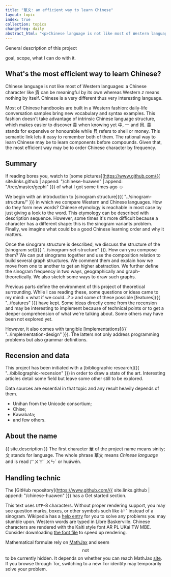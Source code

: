 ```yaml
---
title: "華文: an efficient way to learn Chinese"
layout: topic
index: true
collection: topics
changefreq: daily
abstract_html: "<p>Chinese language is not like most of Western languages: a sinogram like 貴 can be meaningful by its own whereas Western <i>z</i> means nothing by itself. Chinese is a very different thus very interesting language. What's the most efficient way to learn characters?</p><p>The rational way may be to learn components before compounds. Given that, the most efficient way may be to order Chinese character by frequency. We initially focus on a single sinogram sructure and then broaden the scope to sinogram composition directed network. We further foresee how to crawl it and retrieve data from it.</p>"
---
```


General description of this project

goal, scope, what I can do with it.

## What's the most efficient way to learn Chinese?

Chinese language is not like most of Western languages: a Chinese character like 貴 can be meaningful by its own whereas Western _z_ means nothing by itself. Chinese is a very different thus very interesting language.

Most of Chinese handbooks are built in a Western fashion: daily-life conversation samples bring new vocabulary and syntax examples. This fashion doesn't take advantage of intrinsic Chinese language structure, which makes easier to discover 貴 when knowing yet 中, 一 and 貝. 貴 stands for expensive or honourable while 貝 refers to shell or money. This semantic link lets it easy to remember both of them. The rational way to learn Chinese may be to learn components before compounds. Given that, the most efficient way may be to order Chinese character by frequency.

## Summary

If reading bores you, watch to [some pictures](https://www.github.com/{{ site.links.github | append: "/chinese-huawen" | append: "/tree/master/gephi" }}) of what I got some times ago ☺

We begin with an introduction to [sinogram structure]({{ "../sinogram-structure/" }}) in which we compare Western and Chinese languages. How do they form new words? Chinese etymology is reachable in most case by just giving a look to the word. This etymology can be described with description sequence. However, some times it's more difficult because a character has a different shape: this is the sinogram variants problem. Finally, we imagine what could be a good Chinese learning order and why it matters.

Once the sinogram structure is described, we discuss the structure of the [sinogram set]({{ "../sinogram-set-structure" }}). How can you compose them? We can put sinograms together and use the composition relation to build several graph structures. We comment them and explain how we move from one to another to get an higher abstraction. We further define the sinogram frequency in two ways, geographically and graph-theoretically. We also sketch some ways to draw such graphs.

Previous parts define the environment of this project of theoretical surrounding. While I cas reading these, some questions or ideas came to my mind: « what if we could…? » and some of these possible [features]({{ "../features" }}) have kept. Some ideas directly come from the recension and may be interesting to implement because of technical points or to get a deeper comprehension of what we're talking about. Some others may have been not explored yet.

However, it also comes with tangible [implementations]({{ "../implementation-design" }}). The latters not only address programming problems but also grammar definitions.

## Recension and data

This project has been initiated with a [bibliographic research]({{ "../bibliographic-recension" }}) in order to draw a state of the art. Interesting articles detail some field but leave some other still to be explored.

Data sources are essential in that topic and any result heavily depends of them.

 * Unihan from the Unicode consortium;
 * Chise;
 * Kawabata;
 * and few others.

## About the name

{{ site.description }} The first character 華 of the project name means sinity; 文 stands for language. The whole phrase 華文 means _Chinese language_ and is read ㄏㄨㄚˊ ㄨㄣˊ or huáwén.

## Handling technic

The [GitHub repository](https://www.github.com/{{ site.links.github | append: "/chinese-huawen" }}) has a Get started section.

This text uses <small>UTF</small>-8 characters. Without proper rendering support, you may see question marks, boxes, or other symbols such like `è²´` instead of a sinogram. Wikipedia has a [help entry](https://en.wikipedia.org/wiki/Help:Special_characters) for you to solve any problems you may stumble upon. Western words are typed in Libre Baskerville. Chinese characters are rendered with the Kaiti style font AR PL UKai TW MBE. Consider downloading [the font file](/fonts/AR-PL-UKai-TW-MBE.ttf) to speed up rendering.

Mathematical formulæ rely on [MathJax](http://www.mathjax.org/) and seem $$\mathrm{not}$$ to be currently hidden. It depends on whether you can reach MathJax [site](http://www.mathjax.org/). If you browse through Tor, switching to a new Tor identity may temporarily solve your problem.

